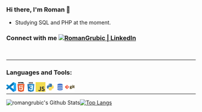 ### Hi there, I'm Roman 👋

- Studying SQL and PHP at the moment.

### Connect with me [<img alt="RomanGrubic | LinkedIn" width="22px" src="https://cdn.jsdelivr.net/npm/simple-icons@v3/icons/linkedin.svg" />][linkedin]
<br />

---

### Languages and Tools:

<img align="left" alt="Visual Studio Code" width="26px" src="https://raw.githubusercontent.com/github/explore/80688e429a7d4ef2fca1e82350fe8e3517d3494d/topics/visual-studio-code/visual-studio-code.png" />
<img align="left" alt="HTML5" width="26px" src="https://raw.githubusercontent.com/github/explore/80688e429a7d4ef2fca1e82350fe8e3517d3494d/topics/html/html.png" />
<img align="left" alt="CSS3" width="26px" src="https://raw.githubusercontent.com/github/explore/80688e429a7d4ef2fca1e82350fe8e3517d3494d/topics/css/css.png" />
<img align="left" alt="JavaScript" width="26px" src="https://raw.githubusercontent.com/github/explore/80688e429a7d4ef2fca1e82350fe8e3517d3494d/topics/javascript/javascript.png" />
<img align="left" alt="Python" width="26px" src="https://raw.githubusercontent.com/github/explore/80688e429a7d4ef2fca1e82350fe8e3517d3494d/topics/python/python.png" />
<img align="left" alt="SQL" width="26px" src="https://raw.githubusercontent.com/github/explore/80688e429a7d4ef2fca1e82350fe8e3517d3494d/topics/sql/sql.png" />
<img align="left" alt="Git" width="26px" src="https://raw.githubusercontent.com/github/explore/80688e429a7d4ef2fca1e82350fe8e3517d3494d/topics/git/git.png" />


<br />

---

<img align="left" alt="romangrubic's Github Stats" src="https://github-readme-stats.vercel.app/api?username=romangrubic&show_icons=true&hide_border=true&hide=stars,prs,issues,contribs" />[![Top Langs](https://github-readme-stats.vercel.app/api/top-langs/?username=romangrubic&layout=compact&count_private=true)](https://github.com/romangrubic/github-readme-stats)

[linkedin]: https://www.linkedin.com/in/roman-grubic/

